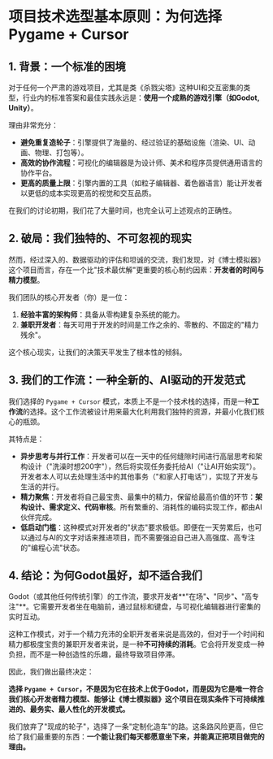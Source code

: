 # 项目技术选型基本原则：为何选择 Pygame + Cursor

## 1. 背景：一个标准的困境

对于任何一个严肃的游戏项目，尤其是类《杀戮尖塔》这种UI和交互密集的类型，行业内的标准答案和最佳实践永远是：**使用一个成熟的游戏引擎（如Godot, Unity）**。

理由非常充分：
- **避免重复造轮子**：引擎提供了海量的、经过验证的基础设施（渲染、UI、动画、物理、打包等）。
- **高效的协作流程**：可视化的编辑器是为设计师、美术和程序员提供通用语言的协作平台。
- **更高的质量上限**：引擎内置的工具（如粒子编辑器、着色器语言）能让开发者以更低的成本实现更高的视觉和交互品质。

在我们的讨论初期，我们花了大量时间，也完全认可上述观点的正确性。

## 2. 破局：我们独特的、不可忽视的现实

然而，经过深入的、数据驱动的评估和坦诚的交流，我们发现，对《博士模拟器》这个项目而言，存在一个比"技术最优解"更重要的核心制约因素：**开发者的时间与精力模型**。

我们团队的核心开发者（你）是一位：
1.  **经验丰富的架构师**：具备从零构建复杂系统的能力。
2.  **兼职开发者**：每天可用于开发的时间是工作之余的、零散的、不固定的"精力残余"。

这个核心现实，让我们的决策天平发生了根本性的倾斜。

## 3. 我们的工作流：一种全新的、AI驱动的开发范式

我们选择的 `Pygame + Cursor` 模式，本质上不是一个技术栈的选择，而是一种**工作流**的选择。这个工作流被设计用来最大化利用我们独特的资源，并最小化我们核心的瓶颈。

其特点是：
- **异步思考与并行工作**：开发者可以在一天中的任何缝隙时间进行高层思考和架构设计（"洗澡时想200字"），然后将实现任务委托给AI（"让AI开始实现"）。开发者本人可以去处理生活中的其他事务（"和家人打电话"），实现了开发与生活的并行。
- **精力聚焦**：开发者将自己最宝贵、最集中的精力，保留给最高价值的环节：**架构设计、需求定义、代码审核**。所有繁重的、消耗性的编码实现工作，都由AI伙伴完成。
- **低启动门槛**：这种模式对开发者的"状态"要求极低。即便在一天劳累后，也可以通过与AI的文字对话来推进项目，而不需要强迫自己进入高强度、高专注的"编程心流"状态。

## 4. 结论：为何Godot虽好，却不适合我们

Godot（或其他任何传统引擎）的工作流，要求开发者**"在场"**、**"同步"**、**"高专注"**。它需要开发者坐在电脑前，通过鼠标和键盘，与可视化编辑器进行密集的实时互动。

这种工作模式，对于一个精力充沛的全职开发者来说是高效的，但对于一个时间和精力都极度宝贵的兼职开发者来说，是一种**不可持续的消耗**。它会将开发变成一种负担，而不是一种创造性的乐趣，最终导致项目停滞。

因此，我们做出最终决定：

**选择 `Pygame + Cursor`，不是因为它在技术上优于Godot，而是因为它是唯一符合我们核心开发者精力模型、能够让《博士模拟器》这个项目在现实条件下可持续推进的、最务实、最人性化的开发模式。**

我们放弃了"现成的轮子"，选择了一条"定制化造车"的路。这条路风险更高，但它给了我们最重要的东西：**一个能让我们每天都愿意坐下来，并能真正把项目做完的理由。** 